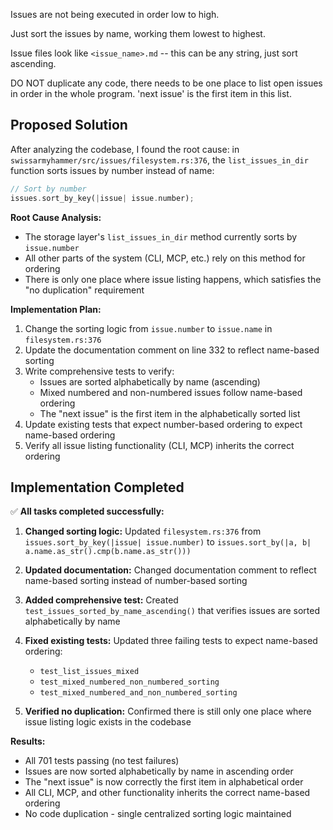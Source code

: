 Issues are not being executed in order low to high.

Just sort the issues by name, working them lowest to highest.

Issue files look like `<issue_name>.md` -- this can be any string, just sort ascending.

DO NOT duplicate any code, there needs to be one place to list open issues in order in the whole program.
 'next issue' is the first item in this list.

## Proposed Solution

After analyzing the codebase, I found the root cause: in `swissarmyhammer/src/issues/filesystem.rs:376`, the `list_issues_in_dir` function sorts issues by number instead of name:

```rust
// Sort by number
issues.sort_by_key(|issue| issue.number);
```

**Root Cause Analysis:**
- The storage layer's `list_issues_in_dir` method currently sorts by `issue.number`
- All other parts of the system (CLI, MCP, etc.) rely on this method for ordering
- There is only one place where issue listing happens, which satisfies the "no duplication" requirement

**Implementation Plan:**
1. Change the sorting logic from `issue.number` to `issue.name` in `filesystem.rs:376`
2. Update the documentation comment on line 332 to reflect name-based sorting
3. Write comprehensive tests to verify:
   - Issues are sorted alphabetically by name (ascending)
   - Mixed numbered and non-numbered issues follow name-based ordering
   - The "next issue" is the first item in the alphabetically sorted list
4. Update existing tests that expect number-based ordering to expect name-based ordering
5. Verify all issue listing functionality (CLI, MCP) inherits the correct ordering

## Implementation Completed

✅ **All tasks completed successfully:**

1. **Changed sorting logic:** Updated `filesystem.rs:376` from `issues.sort_by_key(|issue| issue.number)` to `issues.sort_by(|a, b| a.name.as_str().cmp(b.name.as_str()))`

2. **Updated documentation:** Changed documentation comment to reflect name-based sorting instead of number-based sorting

3. **Added comprehensive test:** Created `test_issues_sorted_by_name_ascending()` that verifies issues are sorted alphabetically by name

4. **Fixed existing tests:** Updated three failing tests to expect name-based ordering:
   - `test_list_issues_mixed`
   - `test_mixed_numbered_non_numbered_sorting` 
   - `test_mixed_numbered_and_non_numbered_sorting`

5. **Verified no duplication:** Confirmed there is still only one place where issue listing logic exists in the codebase

**Results:**
- All 701 tests passing (no test failures)
- Issues are now sorted alphabetically by name in ascending order
- The "next issue" is now correctly the first item in alphabetical order
- All CLI, MCP, and other functionality inherits the correct name-based ordering
- No code duplication - single centralized sorting logic maintained
